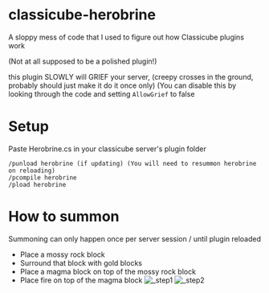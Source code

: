 # classicube-herobrine
A sloppy mess of code that I used to figure out how Classicube plugins work

(Not at all supposed to be a polished plugin!)

this plugin SLOWLY will GRIEF your server, (creepy crosses in the ground, probably should just make it do it once only) (You can disable this by looking through the code and setting `AllowGrief` to false

# Setup
Paste Herobrine.cs in your classicube server's plugin folder
```
/punload herobrine (if updating) (You will need to resummon herobrine on reloading)
/pcompile herobrine
/pload herobrine
```

# How to summon
Summoning can only happen once per server session / until plugin reloaded
+ Place a mossy rock block
+ Surround that block with gold blocks
+ Place a magma block on top of the mossy rock block
+ Place fire on top of the magma block
![_step1](https://github.com/morgana-x/classicube-herobrine/assets/89588301/2431fc09-9597-4000-be52-04bb7c0868f8)
![_step2](https://github.com/morgana-x/classicube-herobrine/assets/89588301/776997f9-a5cc-4788-8ba6-2e2fe215bfa3)
